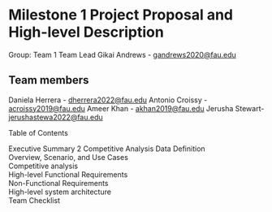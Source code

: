 # Milestone 1 Project Proposal and High-level Description # 
 
Group: Team 1
Team Lead
Gikai Andrews - gandrews2020@fau.edu
 
## Team members ##
Daniela Herrera - dherrera2022@fau.edu
Antonio Croissy - acroissy2019@fau.edu
Ameer Khan - akhan2019@fau.edu
Jerusha Stewart- jerushastewa2022@fau.edu

Table of Contents
 
Executive Summary                            		                              	2
Competitive Analysis
Data Definition         
Overview, Scenario, and Use Cases                                                      	
Competitive analysis                                                    	
High-level Functional Requirements   
Non-Functional Requirements            
High-level system architecture	
Team
Checklist
